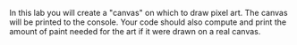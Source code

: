 In this lab you will create a "canvas" on which to draw pixel art. The canvas will be printed to the console. Your code should also compute and print the amount of paint needed for the art if it were drawn on a real canvas.
